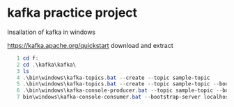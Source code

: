 # kafka practice project

Insallation of kafka in windows 

https://kafka.apache.org/quickstart
 download and extract


```powershell
   1 cd f:
   2 cd .\kafka\kafka\
   3 ls
   4 .\bin\windows\kafka-topics.bat --create --topic sample-topic
   5 .\bin\windows\kafka-topics.bat --create --topic sample-topic --bootstrap-server localhost:9092
   6 .\bin\windows\kafka-console-producer.bat --topic sample-topic --bootstrap-server localhost:9092
   7 bin\windows\kafka-console-consumer.bat --bootstrap-server localhost:9092 --topic topic-example --from-beginning

```


